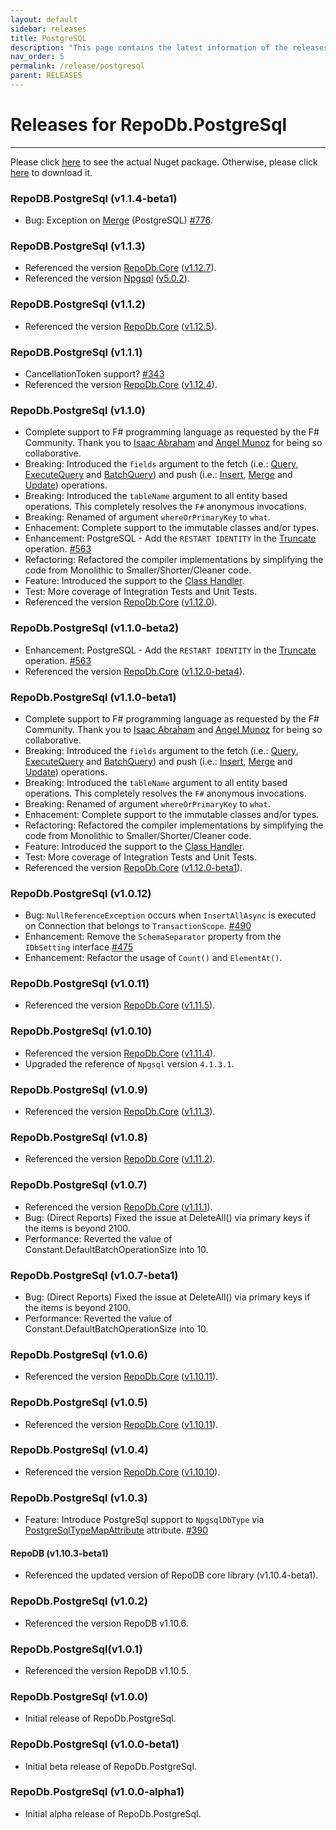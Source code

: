 ```yaml
---
layout: default
sidebar: releases
title: PostgreSQL
description: "This page contains the latest information of the releases of RepoDb.PostgreSql library."
nav_order: 5
permalink: /release/postgresql
parent: RELEASES
---
```


# Releases for RepoDb.PostgreSql

---

Please click [here](https://www.nuget.org/packages/RepoDb.PostgreSql) to see the actual Nuget package. Otherwise, please click [here](https://www.nuget.org/api/v2/package/RepoDb.PostgreSql) to download it.

### RepoDB.PostgreSql (v1.1.4-beta1)

- Bug: Exception on [Merge](/operation/merge) (PostgreSQL) [#776](https://github.com/mikependon/RepoDb/issues/776).


### RepoDB.PostgreSql (v1.1.3)

- Referenced the version [RepoDb.Core](https://www.nuget.org/packages/RepoDb) ([v1.12.7](/release/core#repodb-v1127)).
- Referenced the version [Npgsql](https://www.nuget.org/packages/Npgsql) ([v5.0.2](https://www.nuget.org/packages/Npgsql/5.0.3)).


### RepoDB.PostgreSql (v1.1.2)

- Referenced the version [RepoDb.Core](https://www.nuget.org/packages/RepoDb) ([v1.12.5](/release/core#repodb-v1125)).


### RepoDB.PostgreSql (v1.1.1)

- CancellationToken support? [#343](https://github.com/mikependon/RepoDB/issues/343)
- Referenced the version [RepoDb.Core](https://www.nuget.org/packages/RepoDb) ([v1.12.4](/release/core#repodb-v1124)).


### RepoDb.PostgreSql (v1.1.0)

- Complete support to F# programming language as requested by the F# Community. Thank you to [Isaac Abraham](https://twitter.com/isaac_abraham) and [Angel Munoz](https://twitter.com/Daniel_Tuna) for being so collaborative.
- Breaking: Introduced the `fields` argument to the fetch (i.e.: [Query](/operation/query), [ExecuteQuery](/operation/executequery) and [BatchQuery](/operation/batchquery)) and push (i.e.: [Insert](/operation/insert), [Merge](/operation/merge) and [Update](/operation/update)) operations.
- Breaking: Introduced the `tableName` argument to all entity based operations. This completely resolves the `F#` anonymous invocations.
- Breaking: Renamed of argument `whereOrPrimaryKey` to `what`.
- Enhacement: Complete support to the immutable classes and/or types.
- Enhancement: PostgreSQL - Add the `RESTART IDENTITY` in the [Truncate](/operation/truncate) operation. [#563](https://github.com/mikependon/RepoDb/issues/563)
- Refactoring: Refactored the compiler implementations by simplifying the code from Monolithic to Smaller/Shorter/Cleaner code.
- Feature: Introduced the support to the [Class Handler](/feature/classhandler).
- Test: More coverage of Integration Tests and Unit Tests.
- Referenced the version [RepoDb.Core](https://www.nuget.org/packages/RepoDb) ([v1.12.0](/release/core#repodb-v1120)).


### RepoDb.PostgreSql (v1.1.0-beta2)

- Enhancement: PostgreSQL - Add the `RESTART IDENTITY` in the [Truncate](/operation/truncate) operation. [#563](https://github.com/mikependon/RepoDb/issues/563)
- Referenced the version [RepoDb.Core](https://www.nuget.org/packages/RepoDb) ([v1.12.0-beta4](/release/core#repodb-v1120-beta4)).


### RepoDb.PostgreSql (v1.1.0-beta1)

- Complete support to F# programming language as requested by the F# Community. Thank you to [Isaac Abraham](https://twitter.com/isaac_abraham) and [Angel Munoz](https://twitter.com/Daniel_Tuna) for being so collaborative.
- Breaking: Introduced the `fields` argument to the fetch (i.e.: [Query](/operation/query), [ExecuteQuery](/operation/executequery) and [BatchQuery](/operation/batchquery)) and push (i.e.: [Insert](/operation/insert), [Merge](/operation/merge) and [Update](/operation/update)) operations.
- Breaking: Introduced the `tableName` argument to all entity based operations. This completely resolves the `F#` anonymous invocations.
- Breaking: Renamed of argument `whereOrPrimaryKey` to `what`.
- Enhacement: Complete support to the immutable classes and/or types.
- Refactoring: Refactored the compiler implementations by simplifying the code from Monolithic to Smaller/Shorter/Cleaner code.
- Feature: Introduced the support to the [Class Handler](/feature/classhandler).
- Test: More coverage of Integration Tests and Unit Tests.
- Referenced the version [RepoDb.Core](https://www.nuget.org/packages/RepoDb) ([v1.12.0-beta1](/release/core#repodb-v1120-beta1)).


### RepoDb.PostgreSql (v1.0.12)

- Bug: `NullReferenceException` occurs when `InsertAllAsync` is executed on Connection that belongs to `TransactionScope`. [#490](https://github.com/mikependon/RepoDb/issues/490)
- Enhancement: Remove the `SchemaSeparator` property from the `IDbSetting` interface [#475](https://github.com/mikependon/RepoDb/issues/475)
- Enhancement: Refactor the usage of `Count()` and `ElementAt()`.


### RepoDb.PostgreSql (v1.0.11)

- Referenced the version [RepoDb.Core](https://www.nuget.org/packages/RepoDb) ([v1.11.5](/release/core#repodb-v1115)).


### RepoDb.PostgreSql (v1.0.10)

- Referenced the version [RepoDb.Core](https://www.nuget.org/packages/RepoDb) ([v1.11.4](/release/core#repodb-v1114)).
- Upgraded the reference of `Npgsql` version `4.1.3.1`.


### RepoDb.PostgreSql (v1.0.9)

- Referenced the version [RepoDb.Core](https://www.nuget.org/packages/RepoDb) ([v1.11.3](/release/core#repodb-v1113)).


### RepoDb.PostgreSql (v1.0.8)

- Referenced the version [RepoDb.Core](https://www.nuget.org/packages/RepoDb) ([v1.11.2](/release/core#repodb-v1112)).


### RepoDb.PostgreSql (v1.0.7)

- Referenced the version [RepoDb.Core](https://www.nuget.org/packages/RepoDb) ([v1.11.1](/release/core#repodb-v1111)).
- Bug: (Direct Reports) Fixed the issue at DeleteAll() via primary keys if the items is beyond 2100.
- Performance: Reverted the value of Constant.DefaultBatchOperationSize into 10.


### RepoDb.PostgreSql (v1.0.7-beta1)

- Bug: (Direct Reports) Fixed the issue at DeleteAll() via primary keys if the items is beyond 2100.
- Performance: Reverted the value of Constant.DefaultBatchOperationSize into 10.


### RepoDb.PostgreSql (v1.0.6)

- Referenced the version [RepoDb.Core](https://www.nuget.org/packages/RepoDb) ([v1.10.11](/release/core#repodb-v11011)).


### RepoDb.PostgreSql (v1.0.5)

- Referenced the version [RepoDb.Core](https://www.nuget.org/packages/RepoDb) ([v1.10.11](/release/core#repodb-v11011)).


### RepoDb.PostgreSql (v1.0.4)

- Referenced the version [RepoDb.Core](https://www.nuget.org/packages/RepoDb) ([v1.10.10](/release/core#repodb-v11010)).


### RepoDb.PostgreSql (v1.0.3)

- Feature: Introduce PostgreSql support to `NpgsqlDbType` via [PostgreSqlTypeMapAttribute](/attribute/postgresqltypemapattribute) attribute. [#390](https://github.com/mikependon/RepoDb/issues/390)


#### RepoDB (v1.10.3-beta1)

- Referenced the updated version of RepoDB core library (v1.10.4-beta1).


### RepoDb.PostgreSql (v1.0.2)

- Referenced the version RepoDB v1.10.6.


### RepoDb.PostgreSql(v1.0.1)

- Referenced the version RepoDB v1.10.5.


### RepoDb.PostgreSql (v1.0.0)

- Initial release of RepoDb.PostgreSql.


### RepoDb.PostgreSql (v1.0.0-beta1)

- Initial beta release of RepoDb.PostgreSql.


### RepoDb.PostgreSql (v1.0.0-alpha1)

- Initial alpha release of RepoDb.PostgreSql.
